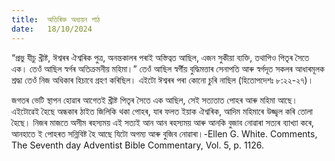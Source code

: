 ```yaml
---
title:  অতিৰিক্ত অধ্যয়ন পাঠ
date:   18/10/2024
---
```


“প্ৰভু যীচু খ্ৰীষ্ট, ঈশ্বৰৰ ঐশ্বৰিক পুত্ৰ, অনন্তকালৰ পৰাই অস্তিত্বত আছিল, এজন সুকীয়া ব্যক্তি, তথাপিও পিতৃৰ সৈতে এক। তেওঁ আছিল স্বৰ্গৰ অতিক্ৰমনীয় মহিমা।” তেওঁ আছিল স্বর্গীয় বুদ্ধিমত্তাৰ সেনাপতি আৰু স্বৰ্গদূত সকলৰ আধাৰমূলক শ্ৰদ্ধা তেওঁ নিজ অধিকাৰ হিচাবে গ্ৰহণ কৰিছিল। এইটো ঈশ্বৰৰ পৰা কোনো চুৰি নাছিল (হিতোপদেশঃ ৮:২২-২৭)।

জগতৰ ভেটি স্থাপন হোৱাৰ আগেতই খ্ৰীষ্ট পিতৃৰ সৈতে এক আছিল, সেই সত্যতাত পোহৰ আৰু মহিমা আছে। এইটোৱেই হৈছে অন্ধকাৰ ঠাইত জিলিকি থকা পোহৰ, যাৰ ফলত ইয়াক ঐশ্বৰিক, আদিম মহিমাৰে উজ্জ্বল কৰি তোলা হৈছে। নিজৰ মাজতে অসীম ৰহস্যময় এই সত্যই আন আন ৰহস্যময় আৰু আনকি বুজাব নোৱাৰা সত্যৰ ব্যাখ্যা কৰে, আনহাতে ই পোহৰত সন্নিবিষ্ট হৈ আছে যিটো অগম্য আৰু বুজিব নোৱাৰা।-Ellen G. White. Comments, The Seventh day Adventist Bible Commentary, Vol. 5, p. 1126.